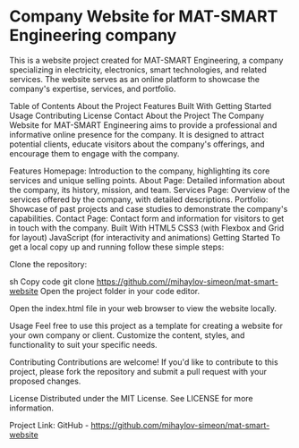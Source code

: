 # Company Website for MAT-SMART Engineering company

This is a website project created for MAT-SMART Engineering, a company specializing in electricity, electronics, smart technologies, and related services. The website serves as an online platform to showcase the company's expertise, services, and portfolio.

Table of Contents
About the Project
Features
Built With
Getting Started
Usage
Contributing
License
Contact
About the Project
The Company Website for MAT-SMART Engineering aims to provide a professional and informative online presence for the company. It is designed to attract potential clients, educate visitors about the company's offerings, and encourage them to engage with the company.

Features
Homepage: Introduction to the company, highlighting its core services and unique selling points.
About Page: Detailed information about the company, its history, mission, and team.
Services Page: Overview of the services offered by the company, with detailed descriptions.
Portfolio: Showcase of past projects and case studies to demonstrate the company's capabilities.
Contact Page: Contact form and information for visitors to get in touch with the company.
Built With
HTML5
CSS3 (with Flexbox and Grid for layout)
JavaScript (for interactivity and animations)
Getting Started
To get a local copy up and running follow these simple steps:

Clone the repository:

sh
Copy code
git clone https://github.com//mihaylov-simeon/mat-smart-website
Open the project folder in your code editor.

Open the index.html file in your web browser to view the website locally.

Usage
Feel free to use this project as a template for creating a website for your own company or client. Customize the content, styles, and functionality to suit your specific needs.

Contributing
Contributions are welcome! If you'd like to contribute to this project, please fork the repository and submit a pull request with your proposed changes.

License
Distributed under the MIT License. See LICENSE for more information.

Project Link: GitHub - https://github.com/mihaylov-simeon/mat-smart-website
